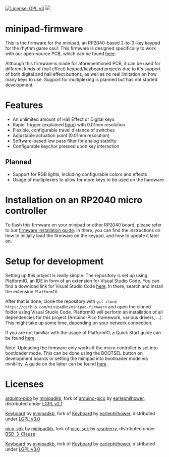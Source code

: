 [![License: GPL v3](https://img.shields.io/badge/License-GPLv3-blue.svg)](https://www.gnu.org/licenses/gpl-3.0)
<a href="https://discord.gg/minipad"><img src="https://discordapp.com/api/guilds/1056311828344483840/widget.png"></a>


# minipad-firmware

This is the firmware for the minipad, an RP2040-based 2-to-3-key keypad for the rhythm game osu!.
This firmware is designed specifically to work with our open-source PCB, which can be found [here](https://github.com/minipadkb/minipad).

Although this firmware is made for aforementioned PCB, it can be used for different kinds of (hall effect) keypad/keyboard projects due to it's support of both digital and hall effect buttons, as well as no real limitation on how many keys to use. Support for multiplexing is planned but has not started development.

# Features

- An unlimited amount of Hall Effect or Digital keys
- Rapid Trigger (explained [here](https://github.com/minipadKB/minipad-firmware/blob/master/src/handlers/keypad_handler.cpp#L13)) with 0.01mm resolution
- Flexible, configurable travel distance of switches
- Adjustable actuation point (0.01mm resolution)
- Software-based low pass filter for analog stability
- Configurable keychar pressed upon key interaction

Planned
-
- Support for RGB lights, including configurable colors and effects
- Usage of multiplexers to allow for more keys to be used on the hardware

# Installation on an RP2040 micro controller

To flash this firmware on your minipad or other RP2040 board, please refer to our [firmware installation guide](https://minipad.minii.moe/docs/minipad/install-firmware). In there, you can find the instructions on how to initially load the firmware on the keypad, and how to update it later on.

# Setup for development

Setting up this project is really simple. The repository is set up using PlatformIO, an IDE in form of an extension for Visual Studio Code.
You can find a download link for Visual Studio Code [here](https://code.visualstudio.com/). In there, search and install the extension `PlatformIO`.

After that is done, clone the repository with `git clone https://github.com/minipadkb/minipad-firmware` and open the cloned folder using Visual Studio Code. PlatformIO will perform an installation of all dependencies for this project (Arduino-Pico framework, various drivers, ...). This might take up some time, depending on your network connection.

If you are not familiar with the usage of PlatformIO, a Quick Start guide can be found [here](https://docs.platformio.org/en/stable/integration/ide/vscode.html).

Note: Uploading the firmware only works if the micro controller is set into bootloader mode. This can be done using the BOOTSEL button on development boards or setting the minipad into bootloader mode via minitility. A guide on the latter can be found [here]().

# Licenses

[arduino-pico](https://github.com/minipadkb/arduino-pico) by [minipadkb](https://github.com/minipadkb), fork of [arduino-pico](https://github.com/earlephilhower/arduino-pico) by [earlephilhower](https://github.com/earlephilhower), distributed under [LGPL v2.1](https://github.com/earlephilhower/arduino-pico/blob/master/LICENSE)

[Keyboard](https://github.com/minipadKB/minipad-firmware) by [minipadkb](https://github.com/minipadKB), fork of [Keyboard](https://github.com/earlephilhower/Keyboard) by [earlephilhower](https://github.com/earlephilhower), distributed under [LGPL v3.0](https://github.com/minipadkb/Keyboard/blob/master/LICENSE)

[pico-sdk](https://github.com/minipadKB/pico-sdk) by [minipadkb](https://github.com/minipadKB), fork of [pico-sdk](https://github.com/raspberry/pico-sdk) by [raspberry](https://github.com/raspberry), distributed under [BSD-3-Clause](https://github.com/minipadkb/pico-sdk/blob/master/LICENSE)

[Keyboard](https://github.com/minipadKB/minipad-firmware) by [minipadkb](https://github.com/minipadKB), fork of [Keyboard](https://github.com/earlephilhower/Keyboard) by [earlephilhower](https://github.com/earlephilhower), distributed under [LGPL v3.0](https://github.com/minipadkb/Keyboard/blob/master/LICENSE)
